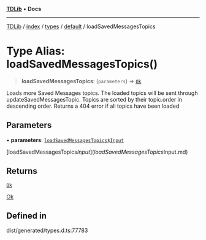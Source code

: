 [**TDLib**](../../../../../../README.md) • **Docs**

***

[TDLib](../../../../../../modules.md) / [index](../../../../../README.md) / [types](../../../README.md) / [default](../README.md) / loadSavedMessagesTopics

# Type Alias: loadSavedMessagesTopics()

> **loadSavedMessagesTopics**: (`parameters`) => [`Ok`](Ok-1.md)

Loads more Saved Messages topics. The loaded topics will be sent through updateSavedMessagesTopic. Topics are sorted by their topic.order in descending order. Returns a 404 error if all topics have been loaded

## Parameters

• **parameters**: [`loadSavedMessagesTopics$Input`](loadSavedMessagesTopics$Input.md)

[loadSavedMessagesTopics$Input](loadSavedMessagesTopics$Input.md)

## Returns

[`Ok`](Ok-1.md)

[Ok](Ok-1.md)

## Defined in

dist/generated/types.d.ts:77783
